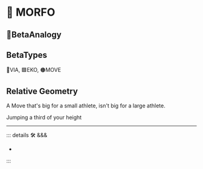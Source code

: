 # 🔷 <beta>MORFO</beta>

## 🔷<beta>BetaAnalogy</beta>

## BetaTypes

🔻<via>VIA</via>, 🟩<eko>EKO</eko>, 🟠<move>MOVE</move>

## Relative Geometry

A Move that's big for a small athlete, isn't big for a large athlete.

Jumping a third of your height

---

<!-- =================================================== -->
<!-- =================================================== -->
<!-- =================================================== -->
<!-- =================================================== -->
<!-- =================================================== -->
::: details 🛠 <dev>&&&</dev>

-

:::

